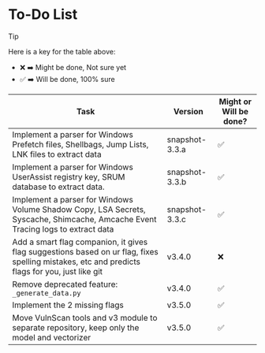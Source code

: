 # To-Do List

> [!TIP]
> Here is a key for the table above:
> - ❌ ➡️ Might be done, Not sure yet
> - ✅ ➡️ Will be done, 100% sure

| Task                                                                                                                                           | Version        | Might or Will be done? |
|------------------------------------------------------------------------------------------------------------------------------------------------|----------------|------------------------|
| Implement a parser for Windows Prefetch files, Shellbags, Jump Lists, LNK files to extract data                                                | snapshot-3.3.a | ✅                      |
| Implement a parser for Windows UserAssist registry key, SRUM database to extract data.                                                         | snapshot-3.3.b | ✅                      |
| Implement a parser for Windows Volume Shadow Copy, LSA Secrets, Syscache, Shimcache, Amcache Event Tracing logs to extract data                | snapshot-3.3.c | ✅                      |
| Add a smart flag companion, it gives flag suggestions based on ur flag, fixes spelling mistakes, etc and predicts flags for you, just like git | v3.4.0         | ❌                      |
| Remove deprecated feature: `_generate_data.py`                                                                                                 | v3.4.0         | ✅                      |
| Implement the 2 missing flags                                                                                                                  | v3.5.0         | ✅                      |
| Move VulnScan tools and v3 module to separate repository, keep only the model and vectorizer                                                   | v3.5.0         | ✅                      |
